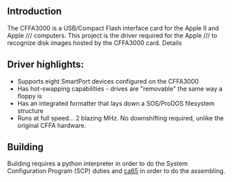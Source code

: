 ## Introduction

The CFFA3000 is a USB/Compact Flash interface card for the Apple II and Apple /// computers. This project is the driver required for the Apple /// to recognize disk images hosted by the CFFA3000 card.
Details

## Driver highlights:

 *  Supports eight SmartPort devices configured on the CFFA3000
 *  Has hot-swapping capabilities - drives are "removable" the same way a floppy is
 *  Has an integrated formatter that lays down a SOS/ProDOS filesystem structure
 *  Runs at full speed... 2 blazing MHz. No downshifting required, unlike the original CFFA hardware.

## Building

Building requires a python interpreter in order to do the System Configuration Program (SCP) duties and [ca65](https://github.com/cc65/cc65) in order to do the assembling.
